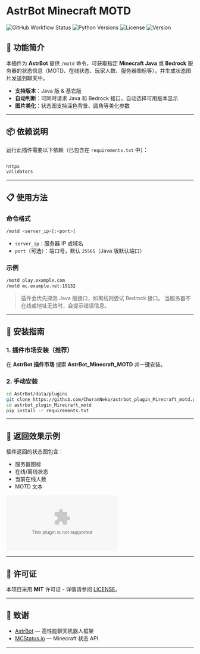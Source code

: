 # AstrBot Minecraft MOTD

![GitHub Workflow Status](https://img.shields.io/github/actions/workflow/status/ChuranNeko/astrbot_plugin_Mirecraft_motd/ci.yml?branch=main)
![Python Versions](https://img.shields.io/badge/python-3.8%20%7C%203.9%20%7C%203.10-blue)
![License](https://img.shields.io/github/license/ChuranNeko/astrbot_plugin_Mirecraft_motd)
![Version](https://img.shields.io/badge/version-1.0.1-green)

## 🌟 功能简介

本插件为 **AstrBot** 提供 `/motd` 命令，可获取指定 **Minecraft Java** 或 **Bedrock** 服务器的状态信息（MOTD、在线状态、玩家人数、服务器图标等），并生成状态图片发送到聊天中。

* **支持版本**：Java 版 & 基岩版
* **自动判断**：可同时请求 Java 和 Bedrock 接口，自动选择可用版本显示
* **图片美化**：状态图支持深色背景、圆角等美化参数

---

## 📦 依赖说明

运行此插件需要以下依赖（已包含在 `requirements.txt` 中）：

```txt

httpx
validators
```

---

## 📋 使用方法

### 命令格式

```bash
/motd <server_ip>[:<port>]
```

* `server_ip`：服务器 IP 或域名
* `port`（可选）：端口号，默认 `25565`（Java 版默认端口）

### 示例

```bash
/motd play.example.com
/motd mc.example.net:19132
```

> 插件会优先探测 Java 版接口，如离线则尝试 Bedrock 接口。
> 当服务器不在线或地址无效时，会提示错误信息。

---

## 🔧 安装指南

### 1. 插件市场安装（推荐）

在 **AstrBot 插件市场** 搜索 **AstrBot\_Minecraft\_MOTD** 并一键安装。

### 2. 手动安装

```bash
cd AstrBot/data/plugins
git clone https://github.com/ChuranNeko/astrbot_plugin_Mirecraft_motd.git
cd astrbot_plugin_Mirecraft_motd
pip install -r requirements.txt
```

---

## 📜 返回效果示例

插件返回的状态图包含：

* 服务器图标
* 在线/离线状态
* 当前在线人数
* MOTD 文本

![示例图片](https://api.mcstatus.io/v2/widget/java/play.example.com?dark=true\&rounded=true\&transparent=false)

---

## 📄 许可证

本项目采用 **MIT** 许可证 - 详情请参阅 [LICENSE](LICENSE)。

---

## 🙏 致谢

* [AstrBot](https://github.com/AstrBotDevs/AstrBot) — 高性能聊天机器人框架
* [MCStatus.io](https://mcstatus.io) — Minecraft 状态 API

---
